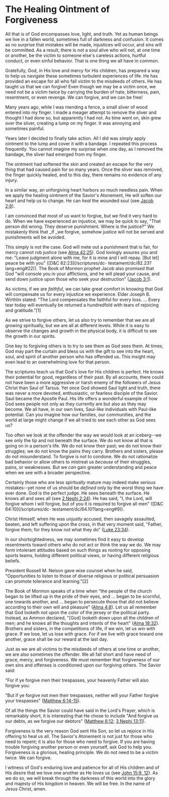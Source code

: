 # The Healing Ointment of Forgiveness

All that is of God encompasses love, light, and truth. Yet as human beings we
live in a fallen world, sometimes full of darkness and confusion. It comes as
no surprise that mistakes will be made, injustices will occur, and sins will
be committed. As a result, there is not a soul alive who will not, at one time
or another, be the victim to someone else's careless actions, hurtful conduct,
or even sinful behavior. That is one thing we all have in common.

Gratefully, God, in His love and mercy for His children, has prepared a way to
help us navigate these sometimes turbulent experiences of life. He has
provided an escape for all who fall victim to the misdeeds of others. He has
taught us that we can forgive! Even though we may be a victim once, we need
not be a victim twice by carrying the burden of hate, bitterness, pain,
resentment, or even revenge. We can forgive, and we can be free!

Many years ago, while I was mending a fence, a small sliver of wood entered
into my finger. I made a meager attempt to remove the sliver and thought I had
done so, but apparently I had not. As time went on, skin grew over the sliver,
creating a lump on my finger. It was annoying and sometimes painful.

Years later I decided to finally take action. All I did was simply apply
ointment to the lump and cover it with a bandage. I repeated this process
frequently. You cannot imagine my surprise when one day, as I removed the
bandage, the sliver had emerged from my finger.

The ointment had softened the skin and created an escape for the very thing
that had caused pain for so many years. Once the sliver was removed, the
finger quickly healed, and to this day, there remains no evidence of any
injury.

In a similar way, an unforgiving heart harbors so much needless pain. When we
apply the healing ointment of the Savior's Atonement, He will soften our heart
and help us to change. He can _heal_ the wounded soul (see [Jacob
2:8](/scriptures/bofm/jacob/2.8?lang=eng#7)).

I am convinced that most of us want to forgive, but we find it very hard to
do. When we have experienced an injustice, we may be quick to say, "That
person did wrong. They deserve punishment. Where is the justice?" We
mistakenly think that _if _we forgive, somehow justice will not be served and
punishments will be avoided.

This simply is not the case. God will mete out a punishment that is fair, for
mercy cannot rob justice (see [Alma
42:25](/scriptures/bofm/alma/42.25?lang=eng#24)). God lovingly assures you and
me: "Leave judgment alone with me, for it is mine and I will repay. [But let]
peace be with you" ([D&amp;C 82:23](/scriptures/dc-
testament/dc/82.23?lang=eng#22)). The Book of Mormon prophet Jacob also
promised that God "will console you in your afflictions, and he will plead
your cause, and send down justice upon those who seek your destruction"
([Jacob 3:1](/scriptures/bofm/jacob/3.1?lang=eng#0)).

As victims, if we are _faithful,_ we can take great comfort in knowing that
God will compensate us for every injustice we experience. Elder Joseph B.
Wirthlin stated: "The Lord compensates the faithful for every loss. ... Every
tear today will eventually be returned a hundredfold with tears of rejoicing
and gratitude."[1]

As we strive to forgive others, let us also try to remember that we are all
growing spiritually, but we are all at different levels. While it is easy to
observe the changes and growth in the physical body, it is difficult to see
the growth in our spirits.

One key to forgiving others is to try to see them as God sees them. At times,
God may part the curtain and bless us with the gift to see into the heart,
soul, and spirit of another person who has offended us. This insight may even
lead to an overwhelming love for that person.

The scriptures teach us that God's love for His children is perfect. He knows
their potential for good, regardless of their past. By all accounts, there
could not have been a more aggressive or harsh enemy of the followers of Jesus
Christ than Saul of Tarsus. Yet once God showed Saul light and truth, there
was never a more devoted, enthusiastic, or fearless disciple of the Savior.
Saul became the Apostle Paul. His life offers a wonderful example of how God
sees people not only as they currently are but also as they may become. We all
have, in our own lives, Saul-like individuals with Paul-like potential. Can
you imagine how our families, our communities, and the world at large might
change if we all tried to see each other as God sees us?

Too often we look at the offender the way we would look at an iceberg--we see
only the tip and not beneath the surface. We do not know all that is going on
in a person's life. We do not know their past; we do not know their struggles;
we do not know the pains they carry. Brothers and sisters, please do not
misunderstand. To forgive is not to condone. We do not rationalize bad
behavior or allow others to mistreat us _because_ of their struggles, pains,
or weaknesses. But we _can_ gain greater understanding and peace when we see
with a broader perspective.

Certainly those who are less spiritually mature may indeed make serious
mistakes--yet none of us should be _defined_ only by the worst thing we have
ever done. God is the perfect judge. He sees beneath the surface. He knows all
and sees all (see [2 Nephi 2:24](/scriptures/bofm/2-ne/2.24?lang=eng#23)). He
has said, "I, the Lord, will forgive whom I will forgive, but of you it is
required to forgive all men" ([D&amp;C 64:10](/scriptures/dc-
testament/dc/64.10?lang=eng#9)).

Christ Himself, when He was unjustly accused, then savagely assaulted, beaten,
and left suffering upon the cross, in that very moment said, "Father, forgive
them; for they know not what they do" ([Luke
23:34](/scriptures/nt/luke/23.34?lang=eng#33)).

In our shortsightedness, we may sometimes find it easy to develop resentments
toward others who do not act or think the way we do. We may form intolerant
attitudes based on such things as rooting for opposing sports teams, holding
different political views, or having different religious beliefs.

President Russell M. Nelson gave wise counsel when he said, "Opportunities to
listen to those of diverse religious or political persuasion can promote
tolerance and learning."[2]

The Book of Mormon speaks of a time when "the people of the church began to be
lifted up in the pride of their eyes, and ... began to be scornful, one towards
another, and ... began to persecute those that did not believe according to
their own will and pleasure" ([Alma
4:8](/scriptures/bofm/alma/4.8?lang=eng#7)). Let us all remember that God
looketh not upon the color of the jersey or the political party. Instead, as
Ammon declared, "[God] looketh down upon all the children of men; and he knows
all the thoughts and intents of the heart" ([Alma
18:32](/scriptures/bofm/alma/18.32?lang=eng#31)). Brothers and sisters, in the
competitions of life, if we win, let us win with grace. If we lose, let us
lose with grace. For if we live with grace toward one another, grace shall be
our reward at the last day.

Just as we are all victims to the misdeeds of others at one time or another,
we are also sometimes the offender. We all fall short and have need of grace,
mercy, and forgiveness. We must remember that forgiveness of our own sins and
offenses is conditioned upon our forgiving others. The Savior said:

"For if ye forgive men their trespasses, your heavenly Father will also
forgive you:

"But if ye forgive not men their trespasses, neither will your Father forgive
your trespasses" ([Matthew 6:14-15](/scriptures/nt/matt/6.14-15?lang=eng#13)).

Of all the things the Savior could have said in the Lord's Prayer, which is
remarkably short, it is interesting that He chose to include "And forgive us
our debts, as we forgive our debtors" ([Matthew
6:12](/scriptures/nt/matt/6.12?lang=eng#11); [3 Nephi
13:11](/scriptures/bofm/3-ne/13.11?lang=eng#10)).

Forgiveness is the very reason God sent His Son, so let us rejoice in His
offering to heal us all. The Savior's Atonement is not just for those who need
to repent; it is also for those who need to forgive. If you are having trouble
forgiving another person or even yourself, ask God to help you. Forgiveness is
a glorious, healing principle. We do not need to be a victim twice. We can
forgive.

I witness of God's enduring love and patience for all of His children and of
His desire that we love one another as He loves us (see [John 15:9,
12](/scriptures/nt/john/15.9,12?lang=eng#8)). As we do so, we will break
through the darkness of this world into the glory and majesty of His kingdom
in heaven. We will be free. In the name of Jesus Christ, amen.

